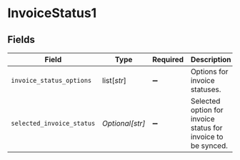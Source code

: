 # InvoiceStatus1


## Fields

| Field                                                        | Type                                                         | Required                                                     | Description                                                  | Example                                                      |
| ------------------------------------------------------------ | ------------------------------------------------------------ | ------------------------------------------------------------ | ------------------------------------------------------------ | ------------------------------------------------------------ |
| `invoice_status_options`                                     | list[*str*]                                                  | :heavy_minus_sign:                                           | Options for invoice statuses.                                |                                                              |
| `selected_invoice_status`                                    | *Optional[str]*                                              | :heavy_minus_sign:                                           | Selected option for invoice status for invoice to be synced. | Submitted                                                    |